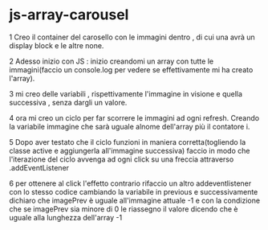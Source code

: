# js-array-carousel


1 Creo il container del carosello con le immagini dentro , di cui una avrà un display block e le altre none.


2 Adesso inizio con JS : inizio creandomi un array con tutte le immagini(faccio un console.log per vedere se effettivamente mi ha creato l'array).

3 mi creo delle variabili , rispettivamente l'immagine in visione e quella successiva , senza dargli un valore.

4 ora mi creo un ciclo per far scorrere le immagini ad ogni refresh. Creando la variabile immagine che sarà uguale alnome dell'array più il contatore i. 

5 Dopo aver testato che il ciclo funzioni in maniera corretta(togliendo la classe active e aggiungerla all'immagine successiva)
faccio in modo che l'iterazione del ciclo avvenga ad ogni click su una freccia attraverso .addEventListener

6 per ottenere al click l'effetto contrario rifaccio un altro addeventlistener con lo stesso codice cambiando la variabile in previous e successivamente dichiaro che imagePrev è uguale all'immagine attuale -1 e con la condizione che se imagePrev sia minore di 0 le riassegno il valore dicendo che è uguale alla lunghezza dell'array -1

